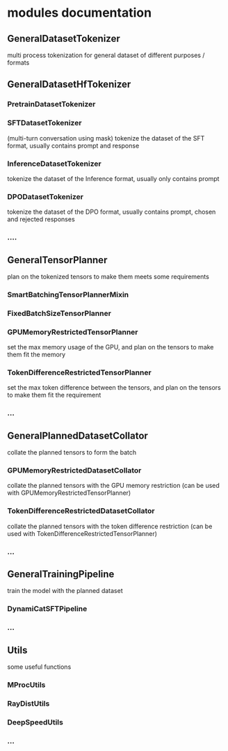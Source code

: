 
# modules documentation



## GeneralDatasetTokenizer

multi process tokenization for general dataset of different purposes / formats

## GeneralDatasetHfTokenizer

### PretrainDatasetTokenizer

### SFTDatasetTokenizer
(multi-turn conversation using mask)
tokenize the dataset of the SFT format, usually contains prompt and response

### InferenceDatasetTokenizer

tokenize the dataset of the Inference format, usually only contains prompt

### DPODatasetTokenizer

tokenize the dataset of the DPO format, usually contains prompt, chosen and rejected responses

### ....


## GeneralTensorPlanner

plan on the tokenized tensors to make them meets some requirements


### SmartBatchingTensorPlannerMixin


### FixedBatchSizeTensorPlanner



### GPUMemoryRestrictedTensorPlanner

set the max memory usage of the GPU, and plan on the tensors to make them fit the memory

### TokenDifferenceRestrictedTensorPlanner

set the max token difference between the tensors, and plan on the tensors to make them fit the requirement

### ...


## GeneralPlannedDatasetCollator

collate the planned tensors to form the batch

### GPUMemoryRestrictedDatasetCollator

collate the planned tensors with the GPU memory restriction (can be used with GPUMemoryRestrictedTensorPlanner)

### TokenDifferenceRestrictedDatasetCollator

collate the planned tensors with the token difference restriction (can be used with TokenDifferenceRestrictedTensorPlanner)

### ...


## GeneralTrainingPipeline

train the model with the planned dataset

### DynamiCatSFTPipeline

### ...

## Utils

some useful functions

### MProcUtils

### RayDistUtils

### DeepSpeedUtils

### ...